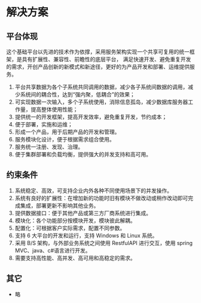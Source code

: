 # 解决方案

## 平台体现

这个基础平台以先进的技术作为依撑，采用服务架构实现一个共享可复用的统一框架，是具有扩展性、兼容性、前瞻性的底层平台，
满足快速开发、避免重复开发的需求，开创产品创新的新模式和新途径，更好的为产品开发和部署、运维提供服务。

1. 平台共享数据为各个子系统共同调用的数据，减少各子系统间数据的调用，减少系统间的耦合性，达到“强内聚，低耦合”的效果；
2. 可实现数据一次输入，多个子系统使用，消除信息孤岛，减少数据库服务器工作量，提高整体使用性能；
3. 提供统一的开发框架，提高开发效率，避免重复开发，节约成本；
4. 便于部署，实施和运维；
5. 形成一个产品，用于后期产品的开发和管理。
6. 服务模块化设计，便于根据需求组合使用。
7. 服务统一注册、发现、治理。
8. 便于集群部署和负载均衡，提供强大的并发支持和高可用。

## 约束条件

1. 系统稳定、高效，可支持企业内外各种不同使用场景下的并发操作。
2. 系统有良好的扩展性：在增加新的功能时旧有模块不做改动或稍作改动即可完成集成，部署更新不影响其他业务。
3. 提供数据接口：便于其他产品或第三方厂商系统进行集成。
4. 模块化：各个功能部分按模块开发，模块彼此解耦。
5. 配置化：可根据客户实际需求，配置不同参数。
6. 支持 6 大平台的开发和运行，支持 Windows 和 Linux 系统。
7. 采用 B/S 架构，与外部业务系统之间使用 RestfulAPI 进行交互，使用 spring MVC、java、c#语言进行开发。
8. 需要支持高性能、高并发、高可用和高稳定的需求。

<!-- # 软件项目开发架构 -->
<!-- ## 概述 -->
<!-- 解决方案针对的是行业软件、外包、中小项目、大型项目等的企业级的项目组开发构架，开发组织，在项目组开发过程中， -->
<!-- 研发平台如何解决单体项目开发，分布式项目开发，网关项目（如第三方接口、微信、手机等）等开发 。 -->

<!-- ### 架构设计 -->

<!-- > 待补充架构图 -->

<!-- ### 架构说明 -->
<!-- 1. 分布式架构合适于行业软件和大型项目，提取出业务中台服务，并提供前端业务组服务，长期的积累和沉淀中台服务，同时便于后期运维管理。 -->
<!-- 2. 单体应用适合于中小型项目、或者外包型公司，直接针对需求开发，架构简单，入门容易，单体开发成本低，维护成本也低； -->

## 其它

- 略
